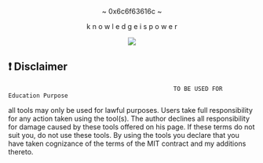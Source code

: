 <p align="center">~ 0x6c6f63616c ~</p align="center">
<p align="center">k n o w l e d g e i s p o w e r</p align="center">

<p align="center">
<img src="https://cdn.upload.systems/uploads/ky2PmN8K.gif" />
</p align="center">

## :exclamation: Disclaimer
                                                   TO BE USED FOR Education Purpose

all tools may only be used for lawful purposes. Users take full responsibility for any action taken using the tool(s). The author declines all responsibility for damage caused by these tools offered on his page. If these terms do not suit you, do not use these tools.
By using the tools you declare that you have taken cognizance of the terms of the MIT contract and my additions thereto.
